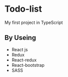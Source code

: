 # Todo-list

My first project in TypeScript

## By Useing

- React js
- Redux
- React-redux
- React-bootstrap
- SASS
